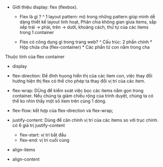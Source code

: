 - Giới thiệu display: flex (flexbox).

    + Flex là gì ?
        ^ 1 layout pattern: mộ trong những pattern giúp mình dễ dàng thiết kế layout linh hoạt, Phân chia không gian giưa items, sắp xếp trái -> phải, trên -> dưới, khoảng cách, thứ tự của các items trong 1 container

    + Flex có công dụng gì trong trang web?
        ^ Cấu trúc: 2 phần chính 
            * Hộp chứa cha (flex-container)
            * Các phần tử con nằm trong cha


Thuộc tính của flex container
- display
- flex-direction: Để đinh huong hiển thị của các item con, việc thay đổi hướng hiện thị flex có thể cho phép ta thay đổi vị trí của các item.
- flex-wrap: DÙng để kiểm soát việc bọc các items nằm gọn trong container. Nếu chúng ta giảm chiều rộng của trình duyệt, chúng ta có thể ko nhìn thấy một số item trên cùng 1 dòng.
- flex-flow: kết hợp của flex-direction và flex-wrap;
- justify-content: Dùng để căn chỉnh vị trí của các items so với trục chính. có 6 giá trị justify-content
    + flex-start: vị trí bắt đầu
    + flex-end: vị trí cuối cùng

- align-items
- align-content